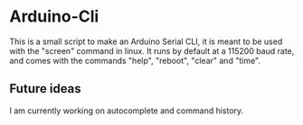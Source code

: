 # Arduino-Cli
This is a small script to make an Arduino Serial CLI, it is meant to be used with the "screen" command in linux.
It runs by default at a 115200 baud rate, and comes with the commands "help", "reboot", "clear" and "time".

## Future ideas
I am currently working on autocomplete and command history.

